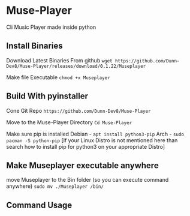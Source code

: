# Muse-Player
Cli Music Player made inside python

## Install Binaries
Download Latest Binaries From github
`wget https://github.com/Dunn-Dev8/Muse-Player/releases/download/0.1.22/Museplayer`

Make file Executable
`chmod +x Museplayer`

## Build With pyinstaller
Cone Git Repo
`https://github.com/Dunn-Dev8/Muse-Player`

Move to the Muse-Player Directory
`Cd Muse-Player`

Make sure pip is installed
Debian - `apt install python3-pip`
Arch - `sudo pacman -S python-pip`
[If your Linux Distro is not mentioned here than search how to install pip for python3 on your appropriate Distro]

## Make Museplayer executable anywhere
move Museplayer to the Bin folder (so you can execute command anywhere)
`sudo mv ./Museplayer /bin/`


## Command Usage


